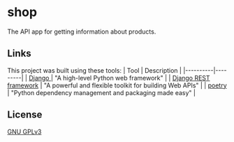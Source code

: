 # shop
The API app for getting information about products.


## Links
This project was built using these tools:
| Tool | Description |
|----------|---------|
| [Django ](https://www.djangoproject.com/) |  "A high-level Python web framework" |
| [Django REST framework](https://www.django-rest-framework.org/) |  "A powerful and flexible toolkit for building Web APIs" |
| [poetry](https://python-poetry.org/) |  "Python dependency management and packaging made easy" |


## License
[GNU GPLv3](https://choosealicense.com/licenses/gpl-3.0/)